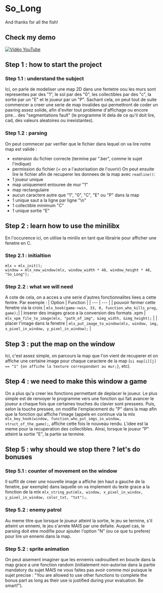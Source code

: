 # So_Long
And thanks for all the fish!

## Check my demo

[![Vidéo YouTube](https://img.youtube.com/vi/XLiG6d9VJvI/0.jpg)](https://youtu.be/XLiG6d9VJvI?si=xbASQeZyXW-T3CCb)

## Step 1 : how to start the project

### Step 1.1 : understand the subject

Ici, on parle de modeliser une map 2D dans une fentetre oou les murs sont representes par des "1", le sol par des "0", les collectibles par des "c", la sortie par un "E" et le joueur par un "P".
Sachant cela, on peut tout de suite commencer a creer une serie de map invalides qui permettront de coder un pasring assez solide, afin d'eviter tout probleme d'affichage ou encore pire... des "segmentations fault" (le programme lit dela de ce qu'il doit lire, cad, des valeurs aleatoires ou inexistantes).

### Step 1.2 : parsing

On peut commecer par verifier que le fichier dans lequel on va lire notre map est valide :
- extension du fichier correcte (termine par ".ber", comme le sujet l'indique)
- permission du fichier (= on a l'autorisation de l'ouvrir)
On peut ensuite lire le fichier afin de recuperer les donnees de la map avec ```readline()```:
- 1 joueur unique
- map uniquement entouree de mur "1"
- map rectangulaire
- aucun caractere autre que "1", "0", "C", "E" ou "P" dans la map
- 1 unique saut a la ligne par ligne "\n"
- 1 collectible minimum "C"
- 1 unique sortie "E"

## Step 2 : learn how to use the minilibx

En l'occurence ici, on utilise la minilix en tant que librairie pour afficher une fenetre en C.

### Step 2.1 : initialtion

```
mlx = mlx_init();
window = mlx_new_window(mlx, window_width * 48, window_height * 48, "So_Long");
```

### Step 2.2 : what we will need

A cote de cela, on a acces a une serie d'autres fonctionnalites liees a cette fentre. 
Par exemple : 
| Option  | Function  |
| --- | --- |
| pouvoir fermer cette fenetre via la croix | ```mlx_hook(game->win, 33, 0, function_who_kills_prog, game);```|
| inserer des images grace a la conversion des formats .xpm | ```mlx_xpm_file_to_image(mlx, "path_of_img", &img_width, &img_height);``` |
| placer l'image dans la fenetre | ```mlx_put_image_to_window(mlx, window, img, x_pixel_in_window, y_pixel_in_window);``` |

## Step 3 : put the map on the window

Ici, c'est assez simple, on parcours la map que l'on vient de recuperer et on affiche une certaine image pour chaque caractere de la map (```si map[i][j] == "1" {on affiche la texture correspondant au mur;}```, etc).

## Step 4 : we need to make this window a game

On a plus qu'a creer les fonctions permettant de deplacer le joueur. Le plus simple est de renvoyer le programme vers une fonction qui fait avancer le joueur a chaque fois que certaines touches du clavier sont pressees. Puis, selon la touche pressee, on modifie l'emplacement du "P" dans la map afin que la fonction qui affiche l'image (appele en continue via la mlx ```mlx_key_hook(window, function_who_put_imgs_in_window, struct_of_the_game);```, affiche cette fois le nouveau rendu. L'idee est la meme pour la recuperation des collectibles. Ainsi, lorsque le joueur "P" atteint la sortie "E", la partie se termine.

## Step 5 : why should we stop there ? let's do bonuses

### Step 5.1 : counter of movement on the window

Il suffit de creer une nouvelle image a affiche (en haut a gauche de la fenetre, par exemple) dans laquelle on va implement du texte grace a la fonction de la mlx ```mlx_string_put(mlx, window, x_pixel_in_windox, y_pixel_in_window, color_txt, "txt");```.

### Step 5.2 : enemy patrol

Au meme titre que lorsque le joueur atteint la sortie, le jeu se termine, s'il atteint un ennemi, le jeu s'arrete MAIS par une defaite.
Auquel cas, le parsing doit etre modifie pour ajouter l'option "N" (ou ce que tu prefere) pour lire un ennemi dans la map.

### Step 5.2 : sprite animation

On peut aisement imaginer que les ennemis vadrouillent en boucle dans la map grace a une fonction random (initialement non-autorise dans la partie mandatory du sujet MAIS ne vous faites pas avoir comme moi puisque le sujet precise : "You are allowed to use other functions to complete the bonus part as long as their use is justified during your evaluation. Be smart!").
